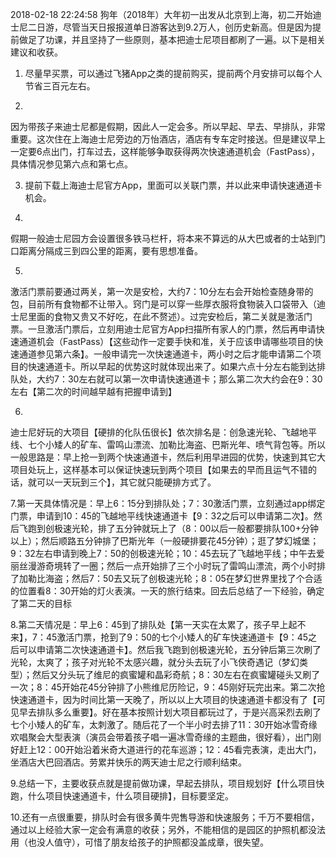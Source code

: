2018-02-18 22:24:58
狗年（2018年）大年初一出发从北京到上海，初二开始迪士尼二日游，尽管当天日报报道单日游客达到9.2万人，创历史新高。但是因为提前做足了功课，并且坚持了一些原则，基本把迪士尼项目都刷了一遍。以下是相关建议和收获。

1. 尽量早买票，可以通过飞猪App之类的提前购买，提前两个月安排可以每个人节省三百元左右。

2.

因为带孩子来迪士尼都是假期，因此人一定会多。所以早起、早去、早排队，非常重要。​这次住在上海迪士尼旁边的万怡酒店，酒店有专车定时接送。但是建议早上一定要6点出门，打车过去，这样能够争取获得两次快速通道机会（FastPass），具体情况参见第六点和第七点。

3. 提前下载上海迪士尼官方App，里面可以关联门票，并以此来申请快速通道卡机会。

4.

假期一般迪士尼园方会设置很多铁马栏杆，将本来不算远的从大巴或者的士站到门口距离分隔成三到四公里的距离，要有思想准备。

5.

激活门票前要通过两关，第一次是安检，大约7：10分左右会开始检查随身带的包，目前所有食物都不让带入。窍门是可以穿一些厚衣服将食物装入口袋带入（迪士尼里面的食物又贵又不好吃，在此不赘述）。过完安检后，第二关就是激活门票。一旦激活门票后，立刻用迪士尼官方App扫描所有家人的门票，然后再申请快速通道机会（FastPass）【这些动作一定要手快和准，关于应该申请哪些项目的快速通道参见第六条】。一般申请完一次快速通道卡，两小时之后才能申请第二个项目的快速通道卡。所以早起的优势这时就体现出来了。​如果六点十分左右能到达排队处，大约7：30左右就可以第一次申请快速通道卡；那么第二次大约会在9：30左右【第二次的时间越早越有把握申请到】

6.

迪士尼好玩的大项目【硬排的化队伍很长】依次排名是：创急速光轮、飞越地平线、七个小矮人的矿车、雷鸣山漂流、加勒比海盗、巴斯光年、喷气背包等。所以一般思路是：早上抢一到两个快速通道卡，然后利用早进园的优势，快速到其它大项目处玩上，这样基本可以保证快速玩到两个项目【如果去的早而且运气不错的话，就可以一天玩到三个】，其它就只能硬排方式了。​

7.第一天具体情况是：早上6：15分到排队处；7：30激活门票，立刻通过app绑定门票，申请到10：45的飞越地平线​快速通道卡【9：32之后可以申请第二次】。然后飞跑到创极速光轮，排了五分钟就玩上了（8：00以后一般都要排队100+分钟以上）；然后顺路五分钟排了巴斯光年（一般硬排要花45分钟）；逛了梦幻城堡；9：32左右申请到晚上7：50的创极速光轮；10：45去玩了飞越地平线；中午去爱丽丝漫游奇境转了一圈；然后一点开始排了三个小时玩了雷鸣山漂流，两个小时排了加勒比海盗；然后7：50去又玩了创极速光轮；8：05在梦幻世界里找了个合适的位置看8：30开始的灯火表演。一天的旅行结束。回去后总结了一下经验，确定了第二天的目标

8.第二天情况是：​早上6：45到了排队处【第一天实在太累了，孩子早上起不来】，7：45激活门票，抢到了9：50的七个小矮人的矿车快速通道卡【9：45之后可以申请第二次快速通道卡】。然后我飞跑到创极速光轮，五分钟后第三次刷了光轮，太爽了；孩子对光轮不太感兴趣，就分头去玩了小飞侠奇遇记（梦幻类型）；然后又分头玩了维尼的疯蜜罐和晶彩奇航；8：30左右在疯蜜罐碰头又刷了一次；8：45开始花45分钟排了小熊维尼历险记，9：45刚好玩完出来。第二次抢快速通道卡，因为时间比第一天晚了，所以以上大项目的快速通道卡都没有了【可见早去排队多么重要】。好在基本按照计划大项目都玩过了，于是兴高采烈去刷了七个小矮人的矿车，太刺激了。随后花了一个半小时去排了11：30开始冰雪奇缘欢唱聚会大型表演（演员会带着孩子唱一遍冰雪奇缘的主题曲，很好看），出门刚好赶上12：00开始沿着米奇大道进行的花车巡游；12：45看完表演，走出大门，坐酒店大巴回酒店。劳累并快乐的两天迪士尼之行顺利结束。

9.总结一下，主要收获点就是提前做功课，早起去排队，项目规划好【什么项目快跑，什么项目快速通道卡，什么项目硬排】，目标要坚定。

10.还有一点很重要，排队时会有很多黄牛兜售导游和快速服务；千万不要相信，通过以上经验大家一定会有满意的收获；另外，不能相信的是园区的护照机都没法用（也没人值守），可惜了朋友给孩子的护照都没盖成章，很失望。

